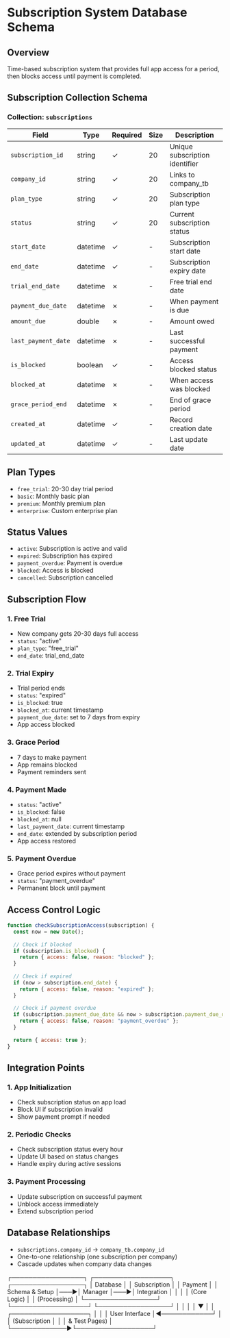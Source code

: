 # Subscription System Database Schema

## Overview
Time-based subscription system that provides full app access for a period, then blocks access until payment is completed.

## Subscription Collection Schema

### Collection: `subscriptions`

| Field | Type | Required | Size | Description |
|-------|------|----------|------|-------------|
| `subscription_id` | string | ✓ | 20 | Unique subscription identifier |
| `company_id` | string | ✓ | 20 | Links to company_tb |
| `plan_type` | string | ✓ | 20 | Subscription plan type |
| `status` | string | ✓ | 20 | Current subscription status |
| `start_date` | datetime | ✓ | - | Subscription start date |
| `end_date` | datetime | ✓ | - | Subscription expiry date |
| `trial_end_date` | datetime | ✗ | - | Free trial end date |
| `payment_due_date` | datetime | ✗ | - | When payment is due |
| `amount_due` | double | ✗ | - | Amount owed |
| `last_payment_date` | datetime | ✗ | - | Last successful payment |
| `is_blocked` | boolean | ✓ | - | Access blocked status |
| `blocked_at` | datetime | ✗ | - | When access was blocked |
| `grace_period_end` | datetime | ✗ | - | End of grace period |
| `created_at` | datetime | ✓ | - | Record creation date |
| `updated_at` | datetime | ✓ | - | Last update date |

## Plan Types
- `free_trial`: 20-30 day trial period
- `basic`: Monthly basic plan
- `premium`: Monthly premium plan
- `enterprise`: Custom enterprise plan

## Status Values
- `active`: Subscription is active and valid
- `expired`: Subscription has expired
- `payment_overdue`: Payment is overdue
- `blocked`: Access is blocked
- `cancelled`: Subscription cancelled

## Subscription Flow

### 1. Free Trial
- New company gets 20-30 days full access
- `status`: "active"
- `plan_type`: "free_trial"
- `end_date`: trial_end_date

### 2. Trial Expiry
- Trial period ends
- `status`: "expired"
- `is_blocked`: true
- `blocked_at`: current timestamp
- `payment_due_date`: set to 7 days from expiry
- App access blocked

### 3. Grace Period
- 7 days to make payment
- App remains blocked
- Payment reminders sent

### 4. Payment Made
- `status`: "active"
- `is_blocked`: false
- `blocked_at`: null
- `last_payment_date`: current timestamp
- `end_date`: extended by subscription period
- App access restored

### 5. Payment Overdue
- Grace period expires without payment
- `status`: "payment_overdue"
- Permanent block until payment

## Access Control Logic

```javascript
function checkSubscriptionAccess(subscription) {
  const now = new Date();
  
  // Check if blocked
  if (subscription.is_blocked) {
    return { access: false, reason: "blocked" };
  }
  
  // Check if expired
  if (now > subscription.end_date) {
    return { access: false, reason: "expired" };
  }
  
  // Check if payment overdue
  if (subscription.payment_due_date && now > subscription.payment_due_date) {
    return { access: false, reason: "payment_overdue" };
  }
  
  return { access: true };
}
```

## Integration Points

### 1. App Initialization
- Check subscription status on app load
- Block UI if subscription invalid
- Show payment prompt if needed

### 2. Periodic Checks
- Check subscription status every hour
- Update UI based on status changes
- Handle expiry during active sessions

### 3. Payment Processing
- Update subscription on successful payment
- Unblock access immediately
- Extend subscription period

## Database Relationships

- `subscriptions.company_id` → `company_tb.company_id`
- One-to-one relationship (one subscription per company)
- Cascade updates when company data changes

┌─────────────────┐    ┌──────────────────┐    ┌─────────────────┐
│  Database       │    │  Subscription    │    │  Payment        │
│  Schema & Setup │───▶│  Manager         │───▶│  Integration    │
│                 │    │  (Core Logic)    │    │  (Processing)   │
└─────────────────┘    └──────────────────┘    └─────────────────┘
         │                       │                       │
         │                       ▼                       │
         │              ┌──────────────────┐             │
         │              │  User Interface  │◀────────────┘
         │              │  (Subscription   │
         │              │   & Test Pages)  │
         └─────────────▶└──────────────────┘